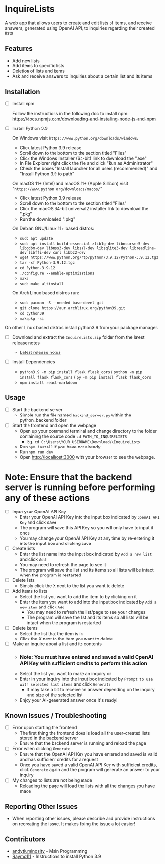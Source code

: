 # InquireLists

A web app that allows users to create and edit lists of items, and receive answers, generated using OpenAI API, to inquiries regarding
their created lists

## Features

- Add new lists
- Add items to specific lists
- Deletion of lists and items
- Ask and receive answers to inquiries about a certain list and its items

## Installation
- [ ] Install npm
      
	Follow the instructions in the following doc to install npm: https://docs.npmjs.com/downloading-and-installing-node-js-and-npm

- [ ] Install Python 3.9
	
  On Windows visit `https://www.python.org/downloads/windows/`
	- Click latest Python 3.9 release
	- Scroll down to the bottom to the section titled "Files"
	- Click the Windows Installer (64-bit) link to download the ".exe"
	- In File Explorer right click the file and click "Run as Administrator"
	- Check the boxes "Install launcher for all users (recommended)" and "Install Python 3.9 to path"
	
	On macOS 11+ (Intel) and macOS 11+ (Apple Sillicon) visit "`https://www.python.org/downloads/macos/`"
	- Click latest Python 3.9 release
	- Scroll down to the bottom to the section titled "Files"
	- Click the macOS 64-bit universal2 installer link to download the ".pkg"
	- Run the downloaded ".pkg"
	
    On Debian GNU/Linux 11+ based distros:
    - `sudo apt update`
    - `sudo apt install build-essential zlib1g-dev libncurses5-dev libgdbm-dev libnss3-dev libssl-dev libsqlite3-dev libreadline-dev libffi-dev curl libbz2-dev`
    - `wget https://www.python.org/ftp/python/3.9.12/Python-3.9.12.tgz`
    - `tar -xf Python-3.9.12.tgz`
    - `cd Python-3.9.12`
    - `./configure --enable-optimizations`
    - `make`
    - `sudo make altinstall`

   On Arch Linux based distros run:
	- `sudo pacman -S --needed base-devel git`
 	- `git clone https://aur.archlinux.org/python39.git`
  	- `cd python39`
  	- `makepkg -si`
  	  
On other Linux based distros install python3.9 from your package manager.

- [ ]  Download and extract the `InquireLists.zip` folder from the latest release notes
	- [Latest release notes](https://github.com/andytluminosity/InquireLists/releases/tag/v1.0-alpha)
 
- [ ] Install Dependencies
	- `python3.9 -m pip install flask flask_cors` / `python -m pip install flask flask_cors` / `py -m pip install flask flask_cors`
 	- `npm install react-markdown`
   
## Usage

 - [ ] Start the backend server
	- Simple run the file named `backend_server.py` within the python_backend folder
- [ ] Start the frontend and open the webpage
  - Open up your command terminal and change directory to the folder containing the source code `cd PATH_TO_INQUIRELISTS`
    - Eg. `cd C:\Users\YOUR_USERNAME\Downloads\InquireLists`
  - Run `npm install` if you have not already
  - Run `npm run dev`
  - Open [http://localhost:3000](http://localhost:3000) with your browser to see the webpage.

# Note: Ensure that the backend server is running before performing any of these actions
 - [ ] Input your OpenAI API Key
	- Enter your OpenAI API Key into the input box indicated by `OpenAI API Key` and click save
 	- The program will save this API Key so you will only have to input it once
 	- You may change your OpenAI API Key at any time by re-entering it into the input box and clicking save
 - [ ] Create lists
	- Enter the list name into the input box indicated by `Add a new list` and click `Add`
    - You may need to refresh the page to see it
    - The program will save the list and its items so all lists will be intact when the program is restarted
- [ ] Delete lists
  - Simply click the X next to the list you want to delete
- [ ] Add items to lists
	- Select the list you want to add the item to by clicking on it
  - Enter the item you want to add into the input box indicated by `Add a new item` and click `Add`
    - You may need to refresh the list/page to see your changes
    - The program will save the list and its items so all lists will be intact when the program is restarted
- [ ] Delete items 
  - Select the list that the item is in
  - Click the X next to the item you want to delete
- [ ] Make an inquire about a list and its contents
  - ### Note: You must have entered and saved a valid OpenAI API Key with sufficient credits to perform this action
  - Select the list you want to make an inquiry on
  - Enter in your inquiry into the input box indicated by `Prompt to use with selected list items` and click `Generate`
    - It may take a bit to receive an answer depending on the inquiry and size of the selected list
  - Enjoy your AI-generated answer once it's ready!

## Known Issues / Troubleshooting

- [ ] Error upon starting the frontend
	- The first thing the frontend does is load all the user-created lists stored in the backend server
 	- Ensure that the backend server is running and reload the page
- [ ] Error when clicking `Generate`
	- Ensure that the OpenAI API Key you have entered and saved is valid and has sufficient credits for a request
  - Once you have saved a valid OpenAI API Key with sufficient credits, click `Generate` again and the program will generate an answer to your inquiry
 - [ ] My changes to lists are not being made
	- Reloading the page will load the lists with all the changes you have made

## Reporting Other Issues
- When reporting other issues, please describe and provide instructions on recreating the issue. It makes fixing the issue a lot easier!

## Contributors
- [andytluminosity](https://github.com/andytluminosity) - Main Programming
- [Raymo111](https://github.com/Raymo111/kahoot-answer-bot) - Instructions to install Python 3.9
